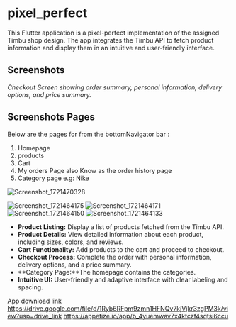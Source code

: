 # pixel_perfect

This Flutter application is a pixel-perfect implementation of the assigned Timbu shop design. The app integrates the Timbu API to fetch product information and display them in an intuitive and user-friendly interface.

## Screenshots
*Checkout Screen showing order summary, personal information, delivery options, and price summary.*


## Screenshots Pages
Below are the pages for from the bottomNavigator bar :
1. Homepage
2. products
3. Cart
4. My orders Page also Know as the order history page
5. Category page e.g: Nike


![Screenshot_1721470328](https://github.com/user-attachments/assets/38a85169-1929-441b-9871-63d27de7ab8b)


![Screenshot_1721464175](https://github.com/user-attachments/assets/c33cee96-c036-4adc-a0f6-261b5be96c04)
![Screenshot_1721464171](https://github.com/user-attachments/assets/957c1175-94e5-4a1f-8acd-3adbebfabeee)
![Screenshot_1721464150](https://github.com/user-attachments/assets/23d85cd3-6908-4357-814c-6470eb9493e5)
![Screenshot_1721464133](https://github.com/user-attachments/assets/b6f91a2a-7aae-41d2-b440-95cd7472ec47)

- **Product Listing:** Display a list of products fetched from the Timbu API.
- **Product Details:** View detailed information about each product, including sizes, colors, and reviews.
- **Cart Functionality:** Add products to the cart and proceed to checkout.
- **Checkout Process:** Complete the order with personal information, delivery options, and a price summary.
- **Category Page:**The homepage contains the categories.
- **Intuitive UI:** User-friendly and adaptive interface with clear labeling and spacing.

App download link
https://drive.google.com/file/d/1Ryb6RFpm9zmn1HFNQv7kjVjkr3zgPM3k/view?usp=drive_link
https://appetize.io/app/b_4yuemwav7x4ktczf4sqtsi6ccu
